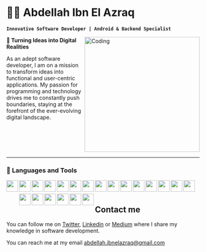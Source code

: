 # 🧑‍💻 Abdellah Ibn El Azraq

**`Innovative Software Developer | Android & Backend Specialist`**

<img align="right" alt="Coding" width="300" src="https://miro.medium.com/max/1360/0*7Q3yvSIv_t0ioJ-Z.gif">

**🌟 Turning Ideas into Digital Realities**

<p align="left" >As an adept software developer, I am on a mission to transform ideas into functional and user-centric applications. My passion for programming and technology drives me to constantly push boundaries, staying at the forefront of the ever-evolving digital landscape.</p>

<br>

<br>

<br>

<br>


---
### 🧰 Languages and Tools


  <img align="left" width="30px" style="padding-bottom:15px;" src="https://cdn.jsdelivr.net/gh/devicons/devicon/icons/java/java-original.svg" />
  <img align="left" width="30px" style="padding-bottom:5px;" src="https://cdn.jsdelivr.net/gh/devicons/devicon/icons/android/android-original-wordmark.svg" />
  <img align="left" width="30px" style="padding-bottom:5px;" src="https://cdn.jsdelivr.net/gh/devicons/devicon/icons/kotlin/kotlin-original.svg" />
  <img align="left" width="30px" style="padding-bottom:5px;" src="https://cdn.jsdelivr.net/gh/devicons/devicon@latest/icons/python/python-original.svg" />
  <img align="left" width="30px" style="padding-bottom:5px;" src="https://cdn.jsdelivr.net/gh/devicons/devicon/icons/javascript/javascript-plain.svg" />
  <img align="left" width="30px" style="padding-bottom:5px;" src="https://cdn.jsdelivr.net/gh/devicons/devicon/icons/typescript/typescript-plain.svg" />
  <img align="left" width="30px" style="padding-bottom:5px;" src="https://cdn.jsdelivr.net/gh/devicons/devicon/icons/nodejs/nodejs-original.svg" />
  <img align="left" width="30px" style="padding-bottom:5px;" src="https://cdn.jsdelivr.net/gh/devicons/devicon/icons/spring/spring-original.svg" />
  <img align="left" width="30px" style="padding-bottom:5px;" src="https://cdn.jsdelivr.net/gh/devicons/devicon@latest/icons/fastapi/fastapi-original-wordmark.svg" />
  <img align="left" width="30px" style="padding-bottom:5px;" src="https://cdn.jsdelivr.net/gh/devicons/devicon/icons/postgresql/postgresql-original.svg" />
  <img align="left" width="30px" style="padding-bottom:5px;" src="https://cdn.jsdelivr.net/gh/devicons/devicon/icons/microsoftsqlserver/microsoftsqlserver-plain-wordmark.svg" />
  <img align="left" width="30px" style="padding-bottom:5px;" src="https://cdn.jsdelivr.net/gh/devicons/devicon/icons/sqlite/sqlite-original-wordmark.svg" />
  <img align="left" width="30px" style="padding-bottom:5px;" src="https://cdn.jsdelivr.net/gh/devicons/devicon/icons/mongodb/mongodb-original-wordmark.svg" />
  <img align="left" width="30px" style="padding-bottom:5px;" src="https://cdn.jsdelivr.net/gh/devicons/devicon/icons/angularjs/angularjs-plain.svg" />
  <img align="left" width="30px" style="padding-bottom:5px;" src="https://cdn.jsdelivr.net/gh/devicons/devicon@latest/icons/react/react-original.svg" />
  <img align="left" width="30px" style="padding-bottom:5px;" src="https://cdn.jsdelivr.net/gh/devicons/devicon/icons/amazonwebservices/amazonwebservices-original-wordmark.svg" />
  <img align="left" width="30px" style="padding-bottom:5px;" src="https://cdn.jsdelivr.net/gh/devicons/devicon/icons/bash/bash-original.svg" />
  <img align="left" width="30px" style="padding-bottom:5px;" src="https://cdn.jsdelivr.net/gh/devicons/devicon/icons/docker/docker-original.svg" />
  <img align="left" width="30px" style="padding-bottom:5px;" src="https://cdn.jsdelivr.net/gh/devicons/devicon/icons/git/git-original.svg" />
  <img align="left" width="30px" style="padding-bottom:5px;" src="https://cdn.jsdelivr.net/gh/devicons/devicon/icons/html5/html5-plain.svg" />
  <img align="left" width="30px" style="padding-bottom:5px;" src="https://cdn.jsdelivr.net/gh/devicons/devicon/icons/css3/css3-plain.svg" />

<br>


<br>

## Contact me
You can follow me on [Twitter](https://twitter.com/BBlueCoder), [Linkedin](https://www.linkedin.com/in/ibnelazraq-abdellah/) or [Medium](https://bbluecoder.medium.com/) where I share my knowledge in software development.

You can reach me at my email abdellah.ibnelazraq@gmail.com 




